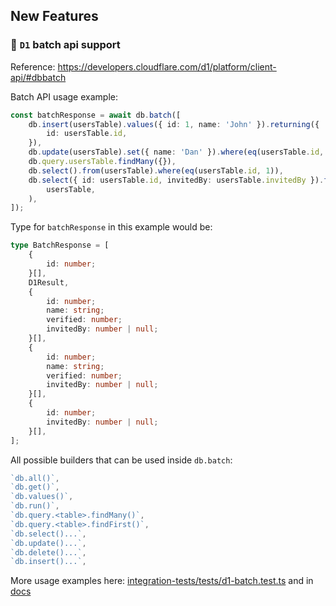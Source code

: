 ## New Features

### 🎉 `D1` batch api support

Reference: https://developers.cloudflare.com/d1/platform/client-api/#dbbatch

Batch API usage example:

```ts
const batchResponse = await db.batch([
	db.insert(usersTable).values({ id: 1, name: 'John' }).returning({
		id: usersTable.id,
	}),
	db.update(usersTable).set({ name: 'Dan' }).where(eq(usersTable.id, 1)),
	db.query.usersTable.findMany({}),
	db.select().from(usersTable).where(eq(usersTable.id, 1)),
	db.select({ id: usersTable.id, invitedBy: usersTable.invitedBy }).from(
		usersTable,
	),
]);
```

Type for `batchResponse` in this example would be:

```ts
type BatchResponse = [
	{
		id: number;
	}[],
	D1Result,
	{
		id: number;
		name: string;
		verified: number;
		invitedBy: number | null;
	}[],
	{
		id: number;
		name: string;
		verified: number;
		invitedBy: number | null;
	}[],
	{
		id: number;
		invitedBy: number | null;
	}[],
];
```

All possible builders that can be used inside `db.batch`:

```ts
`db.all()`,
`db.get()`,
`db.values()`,
`db.run()`,
`db.query.<table>.findMany()`,
`db.query.<table>.findFirst()`,
`db.select()...`,
`db.update()...`,
`db.delete()...`,
`db.insert()...`,
```

More usage examples here: [integration-tests/tests/d1-batch.test.ts](https://github.com/drizzle-team/drizzle-orm/blob/beta/integration-tests/tests/d1-batch.test.ts) and in [docs](https://orm.drizzle.team/docs/batch-api)